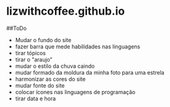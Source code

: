 # lizwithcoffee.github.io

##ToDo
- Mudar o fundo do site
- fazer barra que mede habilidades nas linguagens
- tirar tópicos
- tirar o "araujo"
- mudar o estilo da chuva caindo
- mudar formado da moldura da minha foto para uma estrela
- harmonizar as cores do site
- mudar fonte do site
- colocar ícones nas linguagens de programação
- tirar data e hora
